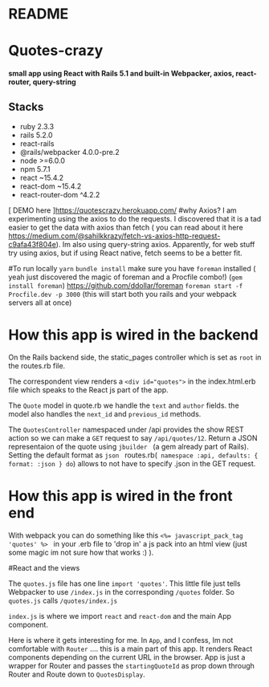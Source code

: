 # README

# Quotes-crazy

#### small app using React with Rails 5.1 and built-in Webpacker, axios, react-router, query-string

## Stacks

- ruby 2.3.3
- rails 5.2.0
- react-rails
- @rails/webpacker 4.0.0-pre.2
- node >=6.0.0
- npm 5.7.1
- react ~15.4.2
- react-dom ~15.4.2
- react-router-dom ^4.2.2

[ DEMO here ]https://quotescrazy.herokuapp.com/
#why Axios?
I am experimenting using the axios  to do the requests. I discovered that it is a tad easier to get the data with axios than fetch ( you can read about it here https://medium.com/@sahilkkrazy/fetch-vs-axios-http-request-c9afa43f804e). Im also using query-string axios. Apparently, for web stuff try using axios, but if using React native, fetch seems to be a better fit.

#To run locally
`yarn`
`bundle install`
make sure you have `foreman` installed
( yeah just discovered the magic of foreman and a Procfile combo!)
(`gem install foreman`) https://github.com/ddollar/foreman
`foreman start -f Procfile.dev -p 3000`
(this will start both you rails and your webpack servers all at once)

# How this app is wired in the backend
On the Rails backend side, the static_pages controller which is set as `root` in the routes.rb file.

The correspondent view renders a `<div id="quotes">` in the index.html.erb file which speaks to the React js part of the app.

The `Quote` model in quote.rb we handle the `text` and `author` fields. the model also handles the `next_id` and `previous_id` methods.


The `QuotesController` namespaced under /api provides the show REST action so we can make a `GET` request to say `/api/quotes/12`. Return a JSON representaion of the quote using `jbuilder ` (a gem already part of Rails). Setting the default format as `json ` routes.rb(`  namespace :api, defaults: { format: :json } do
`) allows to not have to specify .json in the GET request.

# How this app is wired in the front end

With webpack you can do something like this `<%= javascript_pack_tag 'quotes' %>
` in your .erb file to 'drop in' a js pack into an html view (just some magic im not sure how that works :)   ).


#React and the views

The `quotes.js` file has one line `import 'quotes'`. This little file  just tells Webpacker to use `/index.js` in the corresponding `/quotes` folder. So `quotes.js` calls `/quotes/index.js`


`index.js` is where we import `react` and `react-dom` and the main App component.

Here is where it gets interesting for me.  In `App`, and I confess, Im  not comfortable with `Router` .... this is a main part of this app. It renders React components depending on the current URL in the browser. App is just a wrapper for Router and passes the `startingQuoteId` as prop down through Router and Route down to `QuotesDisplay`.
